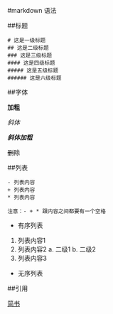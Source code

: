 
#markdown 语法

##标题

```
# 这是一级标题
## 这是二级标题
### 这是三级标题
#### 这是四级标题
##### 这是五级标题
###### 这是六级标题
```

##字体

**加粗**

*斜体*

***斜体加粗***

~~删除~~

##列表
```
- 列表内容
+ 列表内容
* 列表内容

注意：- + * 跟内容之间都要有一个空格
```
- 有序列表
1. 列表内容1
2. 列表内容2
   a. 二级1
   b. 二级2
3. 列表内容3


- 无序列表


##引用



[简书](http://jianshu.com)